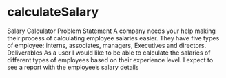 # calculateSalary
Salary Calculator  Problem Statement A company needs your help making their process of calculating employee salaries easier. They have five types of employee: interns, associates, managers, Executives and directors.  Deliverables As a user I would like to be able to calculate the salaries of different types of employees based on their experience level. I expect to see a report with the employee’s salary details
